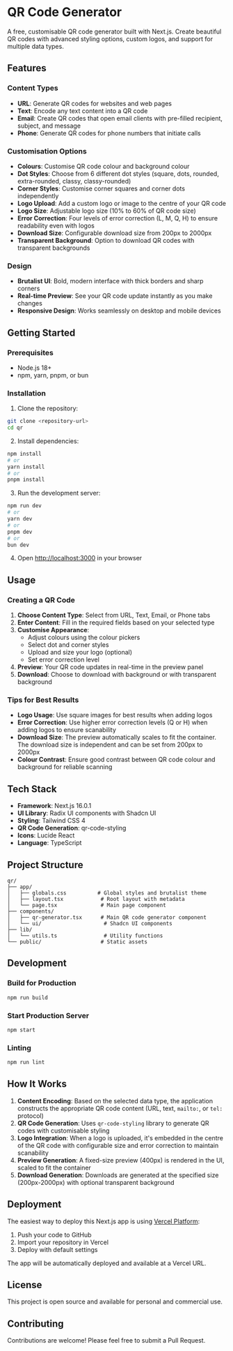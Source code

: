 # QR Code Generator

A free, customisable QR code generator built with Next.js. Create beautiful QR codes with advanced styling options, custom logos, and support for multiple data types.

## Features

### Content Types
- **URL**: Generate QR codes for websites and web pages
- **Text**: Encode any text content into a QR code
- **Email**: Create QR codes that open email clients with pre-filled recipient, subject, and message
- **Phone**: Generate QR codes for phone numbers that initiate calls

### Customisation Options
- **Colours**: Customise QR code colour and background colour
- **Dot Styles**: Choose from 6 different dot styles (square, dots, rounded, extra-rounded, classy, classy-rounded)
- **Corner Styles**: Customise corner squares and corner dots independently
- **Logo Upload**: Add a custom logo or image to the centre of your QR code
- **Logo Size**: Adjustable logo size (10% to 60% of QR code size)
- **Error Correction**: Four levels of error correction (L, M, Q, H) to ensure readability even with logos
- **Download Size**: Configurable download size from 200px to 2000px
- **Transparent Background**: Option to download QR codes with transparent backgrounds

### Design
- **Brutalist UI**: Bold, modern interface with thick borders and sharp corners
- **Real-time Preview**: See your QR code update instantly as you make changes
- **Responsive Design**: Works seamlessly on desktop and mobile devices

## Getting Started

### Prerequisites
- Node.js 18+ 
- npm, yarn, pnpm, or bun

### Installation

1. Clone the repository:
```bash
git clone <repository-url>
cd qr
```

2. Install dependencies:
```bash
npm install
# or
yarn install
# or
pnpm install
```

3. Run the development server:
```bash
npm run dev
# or
yarn dev
# or
pnpm dev
# or
bun dev
```

4. Open [http://localhost:3000](http://localhost:3000) in your browser

## Usage

### Creating a QR Code

1. **Choose Content Type**: Select from URL, Text, Email, or Phone tabs
2. **Enter Content**: Fill in the required fields based on your selected type
3. **Customise Appearance**: 
   - Adjust colours using the colour pickers
   - Select dot and corner styles
   - Upload and size your logo (optional)
   - Set error correction level
4. **Preview**: Your QR code updates in real-time in the preview panel
5. **Download**: Choose to download with background or with transparent background

### Tips for Best Results

- **Logo Usage**: Use square images for best results when adding logos
- **Error Correction**: Use higher error correction levels (Q or H) when adding logos to ensure scanability
- **Download Size**: The preview automatically scales to fit the container. The download size is independent and can be set from 200px to 2000px
- **Colour Contrast**: Ensure good contrast between QR code colour and background for reliable scanning

## Tech Stack

- **Framework**: Next.js 16.0.1
- **UI Library**: Radix UI components with Shadcn UI
- **Styling**: Tailwind CSS 4
- **QR Code Generation**: qr-code-styling
- **Icons**: Lucide React
- **Language**: TypeScript

## Project Structure

```
qr/
├── app/
│   ├── globals.css          # Global styles and brutalist theme
│   ├── layout.tsx            # Root layout with metadata
│   └── page.tsx              # Main page component
├── components/
│   ├── qr-generator.tsx      # Main QR code generator component
│   └── ui/                    # Shadcn UI components
├── lib/
│   └── utils.ts               # Utility functions
└── public/                   # Static assets
```

## Development

### Build for Production

```bash
npm run build
```

### Start Production Server

```bash
npm start
```

### Linting

```bash
npm run lint
```

## How It Works

1. **Content Encoding**: Based on the selected data type, the application constructs the appropriate QR code content (URL, text, `mailto:`, or `tel:` protocol)
2. **QR Code Generation**: Uses `qr-code-styling` library to generate QR codes with customisable styling
3. **Logo Integration**: When a logo is uploaded, it's embedded in the centre of the QR code with configurable size and error correction to maintain scanability
4. **Preview Generation**: A fixed-size preview (400px) is rendered in the UI, scaled to fit the container
5. **Download Generation**: Downloads are generated at the specified size (200px-2000px) with optional transparent background

## Deployment

The easiest way to deploy this Next.js app is using [Vercel Platform](https://vercel.com/new?utm_medium=default-template&filter=next.js&utm_source=create-next-app&utm_campaign=create-next-app-readme):

1. Push your code to GitHub
2. Import your repository in Vercel
3. Deploy with default settings

The app will be automatically deployed and available at a Vercel URL.

## License

This project is open source and available for personal and commercial use.

## Contributing

Contributions are welcome! Please feel free to submit a Pull Request.
